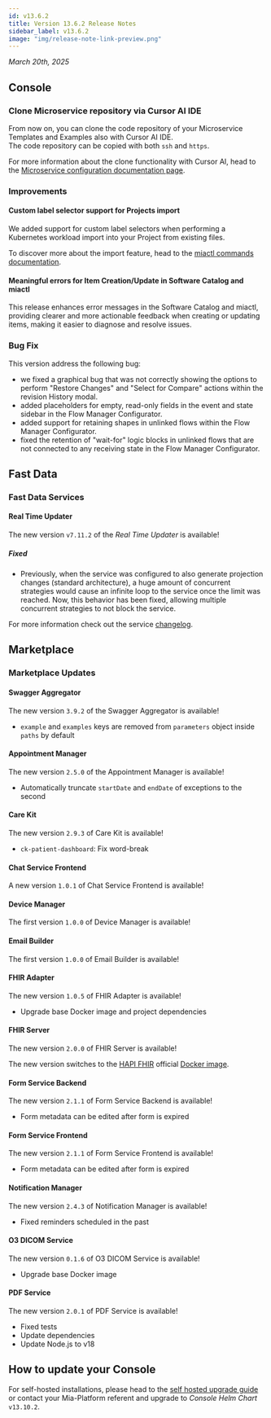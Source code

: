 ```yaml
---
id: v13.6.2
title: Version 13.6.2 Release Notes
sidebar_label: v13.6.2
image: "img/release-note-link-preview.png"
---
```


_March 20th, 2025_

## Console

### Clone Microservice repository via Cursor AI IDE

From now on, you can clone the code repository of your Microservice Templates and Examples also with Cursor AI IDE.  
The code repository can be copied with both `ssh` and `https`.

For more information about the clone functionality with Cursor AI, head to the [Microservice configuration documentation page](/docs/13.x.x/development_suite/api-console/api-design/services#manage-microservices).

### Improvements

#### Custom label selector support for Projects import 

We added support for custom label selectors when performing a Kubernetes workload import into your Project from existing files.

To discover more about the import feature, head to the [miactl commands documentation](/docs/13.x.x/cli/miactl/commands).

#### Meaningful errors for Item Creation/Update in Software Catalog and miactl 

This release enhances error messages in the Software Catalog and miactl, providing clearer and more actionable feedback when creating or updating items, making it easier to diagnose and resolve issues.

### Bug Fix

This version address the following bug:

* we fixed a graphical bug that was not correctly showing the options to perform "Restore Changes" and "Select for Compare" actions within the revision History modal.
* added placeholders for empty, read-only fields in the event and state sidebar in the Flow Manager Configurator.
* added support for retaining shapes in unlinked flows within the Flow Manager Configurator.
* fixed the retention of "wait-for" logic blocks in unlinked flows that are not connected to any receiving state in the Flow Manager Configurator.

## Fast Data

### Fast Data Services

#### Real Time Updater

The new version `v7.11.2` of the _Real Time Updater_ is available!

##### Fixed

- Previously, when the service was configured to also generate projection changes (standard architecture), a huge amount of concurrent strategies 
  would cause an infinite loop to the service once the limit was reached. Now, this behavior has been fixed, allowing multiple concurrent strategies to not block the service.

For more information check out the service [changelog](/docs/13.x.x/runtime_suite/real-time-updater/changelog).

## Marketplace

### Marketplace Updates

#### Swagger Aggregator

The new version `3.9.2` of the Swagger Aggregator is available!

* `example` and `examples` keys are removed from `parameters` object inside `paths` by default

#### Appointment Manager

The new version `2.5.0` of the Appointment Manager is available!

* Automatically truncate `startDate` and `endDate` of exceptions to the second

#### Care Kit

The new version `2.9.3` of Care Kit is available!

* `ck-patient-dashboard`: Fix word-break

#### Chat Service Frontend

A new version `1.0.1` of Chat Service Frontend is available!

#### Device Manager

The first version `1.0.0` of Device Manager is available!

#### Email Builder

The first version `1.0.0` of Email Builder is available!

#### FHIR Adapter

The new version `1.0.5` of FHIR Adapter is available!

* Upgrade base Docker image and project dependencies

#### FHIR Server

The new version `2.0.0` of FHIR Server is available!

The new version switches to the [HAPI FHIR](https://hapifhir.io/) official [Docker image](https://hub.docker.com/r/hapiproject/hapi).

#### Form Service Backend

The new version `2.1.1` of Form Service Backend is available!

* Form metadata can be edited after form is expired

#### Form Service Frontend

The new version `2.1.1` of Form Service Frontend is available!

* Form metadata can be edited after form is expired

#### Notification Manager

The new version `2.4.3` of Notification Manager is available!

* Fixed reminders scheduled in the past

#### O3 DICOM Service

The new version `0.1.6` of O3 DICOM Service is available!

* Upgrade base Docker image

#### PDF Service

The new version `2.0.1` of PDF Service is available!

* Fixed tests
* Update dependencies
* Update Node.js to v18

## How to update your Console

For self-hosted installations, please head to the [self hosted upgrade guide](/docs/13.x.x/infrastructure/self-hosted/installation-chart/how-to-upgrade) or contact your Mia-Platform referent and upgrade to _Console Helm Chart_ `v13.10.2`.
